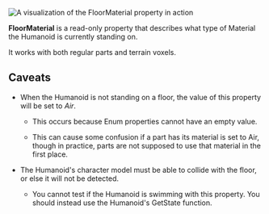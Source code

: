 ![A visualization of the FloorMaterial property in action][1]

**FloorMaterial** is a read-only property that describes what type of Material the Humanoid is currently standing on.

It works with both regular parts and terrain voxels.

## Caveats ##

* When the Humanoid is not standing on a floor, the value of this property will be set to *Air*.

  * This occurs because Enum properties cannot have an empty value.

  * This can cause some confusion if a part has its material is set to Air, though in practice, parts are not supposed to use that material in the first place.

* The Humanoid's character model must be able to collide with the floor, or else it will not be detected.

  * You cannot test if the Humanoid is swimming with this property. You should instead use the Humanoid's GetState function.

[1]: https://developer.roblox.com/assets/blt911c31b19922748b/FloorMaterial.gif